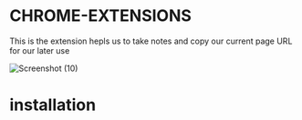 # CHROME-EXTENSIONS
This is the extension hepls us to take notes and copy our current page URL for our later use

![Screenshot (10)](https://user-images.githubusercontent.com/88644848/188475521-1534b671-ffb8-48a7-b8a4-d8176e54676a.png)

# installation
